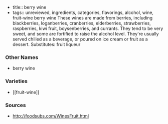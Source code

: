 - title:: berry wine
- tags:: unreviewed, ingredients, categories, flavorings, alcohol, wine, fruit-wine
berry wine These wines are made from berries, including blackberries, loganberries, cranberries, elderberries, strawberries, raspberries, kiwi fruit, boysenberries, and currants. They tend to be very sweet, and some are fortified to raise the alcohol level. They're usually served chilled as a beverage, or poured on ice cream or fruit as a dessert. Substitutes: fruit liqueur

### Other Names

* berry wine

### Varieties

* [[fruit-wine]]

### Sources
* http://foodsubs.com/WinesFruit.html

